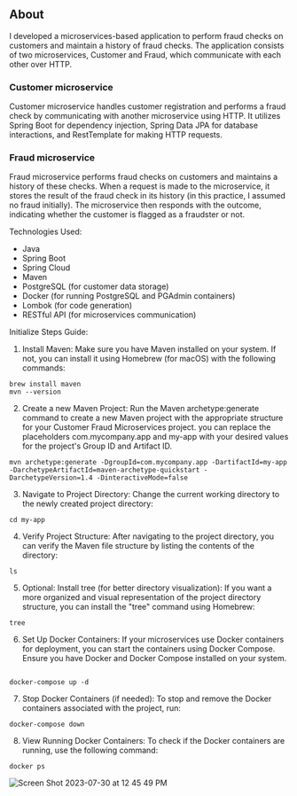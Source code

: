 ## About
I developed a microservices-based application to perform fraud checks on customers and maintain a history of fraud checks. 
The application consists of two microservices, Customer and Fraud, which communicate with each other over HTTP. 

### Customer microservice
Customer microservice handles customer registration and performs a fraud check by communicating with another microservice using HTTP. 
It utilizes Spring Boot for dependency injection, Spring Data JPA for database interactions, and RestTemplate for making HTTP requests.

### Fraud microservice
Fraud microservice performs fraud checks on customers and maintains a history of these checks. 
When a request is made to the microservice, it stores the result of the fraud check in its history (in this practice, I assumed no fraud initially). 
The microservice then responds with the outcome, indicating whether the customer is flagged as a fraudster or not.


Technologies Used:
* Java
* Spring Boot
* Spring Cloud
* Maven
* PostgreSQL (for customer data storage)
* Docker (for running PostgreSQL and PGAdmin containers)
* Lombok (for code generation)
* RESTful API (for microservices communication)

Initialize Steps Guide:

1. Install Maven:
Make sure you have Maven installed on your system. If not, you can install it using Homebrew (for macOS) with the following commands:
```
brew install maven
mvn --version

```

2. Create a new Maven Project:
Run the Maven archetype:generate command to create a new Maven project with the appropriate structure for your Customer Fraud Microservices project.
you can replace the placeholders com.mycompany.app and my-app with your desired values for the project's Group ID and Artifact ID.
```
mvn archetype:generate -DgroupId=com.mycompany.app -DartifactId=my-app -DarchetypeArtifactId=maven-archetype-quickstart -DarchetypeVersion=1.4 -DinteractiveMode=false

```

3. Navigate to Project Directory:
Change the current working directory to the newly created project directory:
```
cd my-app

```

4. Verify Project Structure:
After navigating to the project directory, you can verify the Maven file structure by listing the contents of the directory:
```
ls

```

5. Optional: Install tree (for better directory visualization):
If you want a more organized and visual representation of the project directory structure, you can install the "tree" command using Homebrew:
```
tree

```

6. Set Up Docker Containers:
If your microservices use Docker containers for deployment, you can start the containers using Docker Compose. Ensure you have Docker and Docker Compose installed on your system.
```

docker-compose up -d

```

7. Stop Docker Containers (if needed):
To stop and remove the Docker containers associated with the project, run:
```
docker-compose down

```

8. View Running Docker Containers:
To check if the Docker containers are running, use the following command:
```
docker ps

```
![Screen Shot 2023-07-30 at 12 45 49 PM](https://github.com/Mina314/Customer-Fraud-Microservices/assets/64227723/780bdb15-c667-4c67-9246-fa5679bf62f2)








